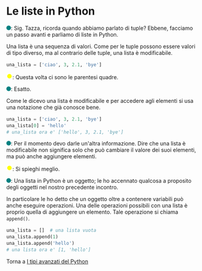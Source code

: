 # Le liste in Python

![](../../images/people/tess.png): Sig. Tazza, ricorda quando abbiamo parlato di tuple?
Ebbene, facciamo un passo avanti e parliamo di liste in Python.

Una lista è una sequenza di valori. Come per le tuple possono essere valori
di tipo diverso, ma al contrario delle tuple, una lista è modificabile.

```py
una_lista = ['ciao', 3, 2.1, 'bye']
```

![](../../images/people/tazza.png): Questa volta ci sono le parentesi quadre.

![](../../images/people/tess.png): Esatto.

Come le dicevo una lista è modificabile e per accedere agli elementi si
usa una notazione che già conosce bene.

```py
una_lista = ['ciao', 3, 2.1, 'bye']
una_lista[0] = 'hello'
# una_lista ora e' ['hello', 3, 2.1, 'bye']
```

![](../../images/people/tess.png): Per il momento devo darle un'altra
informazione. Dire che una lista è modificabile non significa solo che può
cambiare il valore dei suoi elementi, ma può anche aggiungere elementi.

![](../../images/people/tazza.png): Si spieghi meglio.

![](../../images/people/tess.png): Una lista in Python è un oggetto;
le ho accennato qualcosa a proposito degli oggetti nel nostro precedente incontro.

In particolare le ho detto che un oggetto oltre a contenere variabili può
anche eseguire operazioni. Una delle operazioni possibili con una lista
è proprio quella di aggiungere un elemento. Tale operazione si chiama `append()`.

```py
una_lista = []  # una lista vuota
una_lista.append(1)
una_lista.append('hello')
# una lista ora e' [1, 'hello']
```

Torna a [I tipi avanzati del Python](../summary.md)
